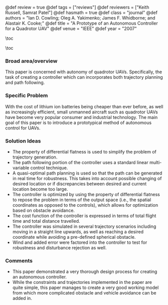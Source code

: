 
@def review = true
@def tags = ["reviews"]
@def reviewers = ["Keith Russell, Samrat Patel"]
@def hasmath = true
@def class = "journal"
@def authors = "Ian D. Cowling; Oleg A. Yakimenko; James F. Whidborne; and Alastair K. Cooke;"
@def title = "A Prototype of an Autonomous Controller for a Quadrotor UAV"
@def venue = "IEEE"
@def year = "2007"

\toc


\toc

### Broad area/overview
This paper is concerned with autonomy of quadrotor UAVs.  Specifically, the task of creating a controller which can incorporates both trajectory planning and path following.  

### Specific Problem
With the cost of lithium ion batteries being cheaper than ever before, as well as increasingly efficient, small unmanned aircraft such as quadrotor UAVs have become very popular consumer and industrial technology.  The main goal of this paper is to introduce a prototypical method of autonomous control for UAVs.

### Solution Ideas
* The property of differential flatness is used to simplify the problem of trajectory generation.
* The path following portion of the controller uses a standard linear multi-variable control technique.
* A quasi-optimal path planning is used so that the path can be generated in real time for robustness.  This takes into account possible changing of desired location or if discrepancies between desired and current location become too large.
* The controller is optimized by using the property of differential flatness to repose the problem in terms of the output space (i.e., the spatial coordinates as opposed to the controls), which allows for optimization based on obstacle avoidance.
* The cost function of the controller is expressed in terms of total flight time and total distance travelled.
* The controller was simulated in several trajectory scenarios including moving in a straight line upwards, as well as reaching a desired coordinate while avoiding a pre-defined spherical obstacle.
* Wind and added error were factored into the controller to test for robustness and disturbance rejection as well.

### Comments
* This paper demonstrated a very thorough design process for creating an autonomous controller.
* While the constraints and trajectories implemented in the paper are quite simple, this paper manages to create a very good working model from which more complicated obstacle and vehicle avoidance can be added in.


